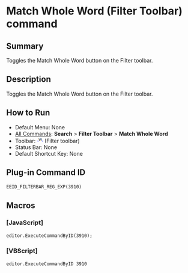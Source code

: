 # Match Whole Word (Filter Toolbar) command

## Summary

Toggles the Match Whole Word button on the Filter toolbar.

## Description

Toggles the Match Whole Word button on the Filter toolbar.

## How to Run

- Default Menu: None
- [All Commands](../tools/all_commands): **Search**
\> **Filter Toolbar** \> **Match Whole Word**
- Toolbar: ![](../../images/find_only_word.png) (Filter toolbar)
- Status Bar: None
- Default Shortcut Key: None

## Plug-in Command ID

```
EEID_FILTERBAR_REG_EXP(3910)
```

## Macros

### \[JavaScript\]

```
editor.ExecuteCommandByID(3910);
```

### \[VBScript\]

```
editor.ExecuteCommandByID 3910
```
